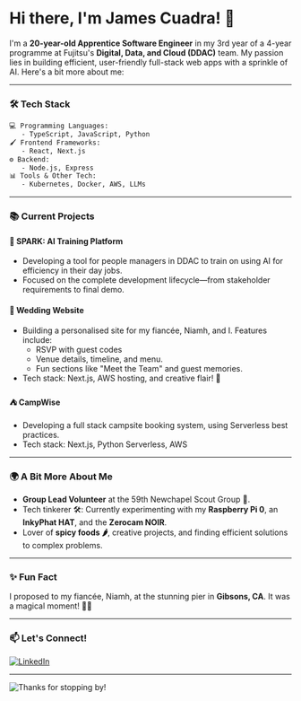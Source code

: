 # Hi there, I'm James Cuadra! 👋

I'm a **20-year-old Apprentice Software Engineer** in my 3rd year of a 4-year programme at Fujitsu's **Digital, Data, and Cloud (DDAC)** team. My passion lies in building efficient, user-friendly full-stack web apps with a sprinkle of AI. Here's a bit more about me:

---

### 🛠️ Tech Stack

```txt
💻 Programming Languages:
   - TypeScript, JavaScript, Python
🖌️ Frontend Frameworks:
   - React, Next.js
⚙️ Backend:
   - Node.js, Express
📊 Tools & Other Tech:
   - Kubernetes, Docker, AWS, LLMs
```

---

### 📚 Current Projects

#### 🚀 **SPARK: AI Training Platform**
- Developing a tool for people managers in DDAC to train on using AI for efficiency in their day jobs.
- Focused on the complete development lifecycle—from stakeholder requirements to final demo.

#### 💍 **Wedding Website**
- Building a personalised site for my fiancée, Niamh, and I. Features include:
  - RSVP with guest codes
  - Venue details, timeline, and menu.
  - Fun sections like "Meet the Team" and guest memories.
- Tech stack: Next.js, AWS hosting, and creative flair! 💖

#### ⛺ **CampWise**
- Developing a full stack campsite booking system, using Serverless best practices.
- Tech stack: Next.js, Python Serverless, AWS

---

### 🌍 A Bit More About Me

- **Group Lead Volunteer** at the 59th Newchapel Scout Group 🚸.
- Tech tinkerer 🛠️: Currently experimenting with my **Raspberry Pi 0**, an **InkyPhat HAT**, and the **Zerocam NOIR**.
- Lover of **spicy foods 🌶️**, creative projects, and finding efficient solutions to complex problems.

---

### ✨ Fun Fact
I proposed to my fiancée, Niamh, at the stunning pier in **Gibsons, CA**. It was a magical moment! 💍🌟

---

### 📫 Let's Connect!

[![LinkedIn](https://img.shields.io/badge/LinkedIn-JamesCuadra-blue?logo=linkedin)](https://www.linkedin.com/in/james-cuadra/)

---

![Thanks for stopping by!](https://media.tenor.com/EkcSFDxRvf4AAAAM/thanks-for-dropping-by-the-simpsons.gif)

